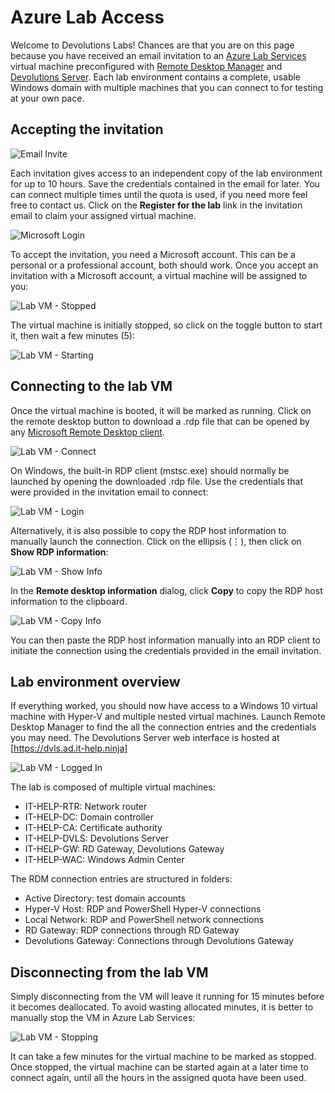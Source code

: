 # Azure Lab Access

Welcome to Devolutions Labs! Chances are that you are on this page because you have received an email invitation to an [Azure Lab Services](https://azure.microsoft.com/en-us/services/lab-services/) virtual machine preconfigured with [Remote Desktop Manager](https://remotedesktopmanager.com/) and [Devolutions Server](https://server.devolutions.net/). Each lab environment contains a complete, usable Windows domain with multiple machines that you can connect to for testing at your own pace.

## Accepting the invitation

![Email Invite](./images/azure_lab_email_invite.png)

Each invitation gives access to an independent copy of the lab environment for up to 10 hours. Save the credentials contained in the email for later. You can connect multiple times until the quota is used, if you need more feel free to contact us. Click on the **Register for the lab** link in the invitation email to claim your assigned virtual machine.

![Microsoft Login](./images/azure_lab_invite_login.png)

To accept the invitation, you need a Microsoft account. This can be a personal or a professional account, both should work. Once you accept an invitation with a Microsoft account, a virtual machine will be assigned to you:

![Lab VM - Stopped](./images/azure_lab_vm_stopped.png)

The virtual machine is initially stopped, so click on the toggle button to start it, then wait a few minutes (5):

![Lab VM - Starting](./images/azure_lab_vm_starting.png)

## Connecting to the lab VM

Once the virtual machine is booted, it will be marked as running. Click on the remote desktop button to download a .rdp file that can be opened by any [Microsoft Remote Desktop client](https://docs.microsoft.com/en-us/windows-server/remote/remote-desktop-services/clients/remote-desktop-clients).

![Lab VM - Connect](./images/azure_lab_vm_connect.png)

On Windows, the built-in RDP client (mstsc.exe) should normally be launched by opening the downloaded .rdp file. Use the credentials that were provided in the invitation email to connect:

![Lab VM - Login](./images/azure_lab_vm_login.png)

Alternatively, it is also possible to copy the RDP host information to manually launch the connection. Click on the ellipsis (⋮), then click on **Show RDP information**:

![Lab VM - Show Info](./images/azure_lab_vm_show_info.png)

In the **Remote desktop information** dialog, click **Copy** to copy the RDP host information to the clipboard.

![Lab VM - Copy Info](./images/azure_lab_vm_copy_info.png)

You can then paste the RDP host information manually into an RDP client to initiate the connection using the credentials provided in the email invitation.

## Lab environment overview

If everything worked, you should now have access to a Windows 10 virtual machine with Hyper-V and multiple nested virtual machines. Launch Remote Desktop Manager to find the all the connection entries and the credentials you may need. The Devolutions Server web interface is hosted at [https://dvls.ad.it-help.ninja]

![Lab VM - Logged In](./images/azure_lab_vm_logged_in.png)

The lab is composed of multiple virtual machines:

* IT-HELP-RTR: Network router
* IT-HELP-DC: Domain controller
* IT-HELP-CA: Certificate authority
* IT-HELP-DVLS: Devolutions Server
* IT-HELP-GW: RD Gateway, Devolutions Gateway
* IT-HELP-WAC: Windows Admin Center

The RDM connection entries are structured in folders:

* Active Directory: test domain accounts
* Hyper-V Host: RDP and PowerShell Hyper-V connections
* Local Network: RDP and PowerShell network connections
* RD Gateway: RDP connections through RD Gateway
* Devolutions Gateway: Connections through Devolutions Gateway

## Disconnecting from the lab VM

Simply disconnecting from the VM will leave it running for 15 minutes before it becomes deallocated. To avoid wasting allocated minutes, it is better to manually stop the VM in Azure Lab Services:

![Lab VM - Stopping](./images/azure_lab_vm_stopping.png)

It can take a few minutes for the virtual machine to be marked as stopped. Once stopped, the virtual machine can be started again at a later time to connect again, until all the hours in the assigned quota have been used.
